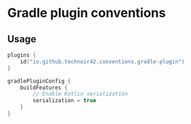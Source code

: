 Gradle plugin conventions
=========================

## Usage

```kotlin
plugins {
    id("io.github.technoir42.conventions.gradle-plugin")
}

gradlePluginConfig {
    buildFeatures {
        // Enable Kotlin serialization
        serialization = true
    }
}
```
